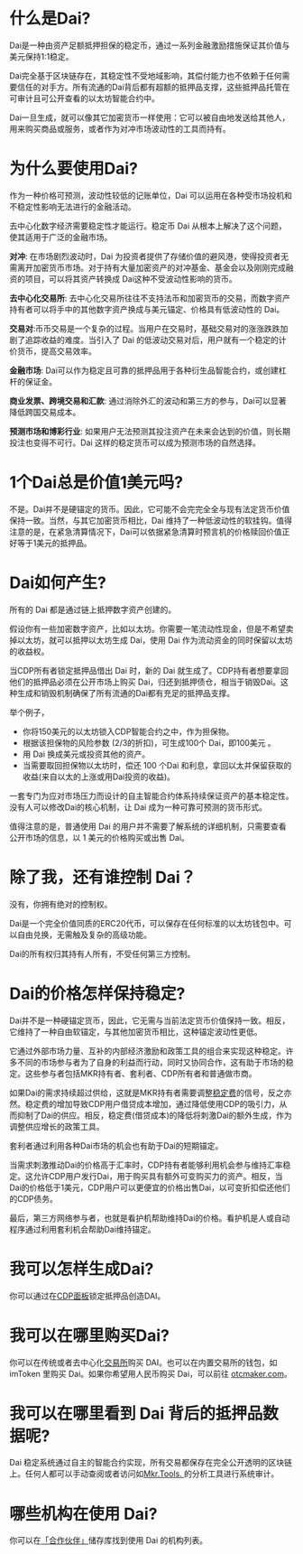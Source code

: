 # 什么是Dai?
Dai是一种由资产足额抵押担保的稳定币，通过一系列金融激励措施保证其价值与美元保持1:1稳定。

Dai完全基于区块链存在，其稳定性不受地域影响，其偿付能力也不依赖于任何需要信任的对手方。所有流通的Dai背后都有超额的抵押品支撑，这些抵押品托管在可审计且可公开查看的以太坊智能合约中。

Dai一旦生成，就可以像其它加密货币一样使用：它可以被自由地发送给其他人，用来购买商品或服务，或者作为对冲市场波动性的工具而持有。

# 为什么要使用Dai?
作为一种价格可预测，波动性较低的记账单位，Dai 可以运用在各种受市场投机和不稳定性影响无法进行的金融活动。

去中心化数字经济需要稳定性才能运行。稳定币 Dai 从根本上解决了这个问题，使其适用于广泛的金融市场。

**对冲**: 在市场剧烈波动时，Dai 为投资者提供了存储价值的避风港，使得投资者无需离开加密货币市场。对于持有大量加密资产的对冲基金、基金会以及刚刚完成融资的项目，可以将其资产转换成 Dai这种不受波动性影响的货币。

**去中心化交易所**: 去中心化交易所往往不支持法币和加密货币的交易，而数字资产持有者可以将手中的其他数字资产换成与美元锚定、价格具有低波动性的 Dai。

**交易对**:币币交易是一个复杂的过程。当用户在交易时，基础交易对的涨涨跌跌加剧了追踪收益的难度。当引入了 Dai 的低波动交易对后，用户就有一个稳定的计价货币，提高交易效率。

**金融市场**: Dai可以作为稳定且可靠的抵押品用于各种衍生品智能合约，或创建杠杆的保证金。

**商业发票、跨境交易和汇款**: 通过消除外汇的波动和第三方的参与，Dai可以显著降低跨国交易成本。

**预测市场和博彩行业**: 如果用户无法预测其投注资产在未来会达到的价值，则长期投注也变得不可行。Dai 这样的稳定货币可以成为预测市场的自然选择。

# 1个Dai总是价值1美元吗?
不是。Dai并不是硬锚定的货币。因此，它可能不会完完全全与现有法定货币价值保持一致。当然，与其它加密货币相比，Dai 维持了一种低波动性的软挂钩。值得注意的是，在紧急清算情况下，Dai可以依据紧急清算时预言机的价格赎回价值正好等于1美元的抵押品。

# Dai如何产生?
所有的 Dai 都是通过链上抵押数字资产创建的。

假设你有一些加密数字资产，比如以太坊。你需要一笔流动性现金，但是不希望卖掉以太坊，就可以抵押以太坊生成 Dai，使用 Dai 作为流动资金的同时保留以太坊的收益权。

当CDP所有者锁定抵押品借出 Dai 时，新的 Dai 就生成了。CDP持有者想要拿回他们的抵押品必须在公开市场上购买 Dai，归还到抵押债仓，相当于销毁Dai。这种生成和销毁机制确保了所有流通的Dai都有充足的抵押品支撑。

举个例子，

* 你将150美元的以太坊锁入CDP智能合约之中，作为担保物。
* 根据该担保物的风险参数 (2/3的折扣)，可生成100个 Dai，即100美元 。
* 用 Dai 换成美元或投资其他的资产。
* 当需要取回担保物以太坊时，偿还 100 个Dai 和利息，拿回以太并保留获取的收益(来自以太的上涨或用Dai投资的收益)。

一套专门为应对市场压力而设计的自主智能合约体系持续保证资产的基本稳定性。没有人可以修改Dai的核心机制，让 Dai 成为一种可靠可预测的货币形式。

值得注意的是，普通使用 Dai 的用户并不需要了解系统的详细机制，只需要查看公开市场的信息，以 1 美元的价格购买或出售 Dai。

# 除了我，还有谁控制 Dai？
没有，你拥有绝对的控制权。

Dai是一个完全价值同质的ERC20代币，可以保存在任何标准的以太坊钱包中。可以自由兑换，无需触及复杂的高级功能。

Dai的所有权归其持有人所有，不受任何第三方控制。

# Dai的价格怎样保持稳定?
Dai并不是一种硬锚定货币，因此，它无需与当前法定货币价值保持一致。相反，它维持了一种自由软锚定，与其他加密货币相比，这种锚定波动性更低。

它通过外部市场力量、互补的内部经济激励和政策工具的组合来实现这种稳定。许多不同的市场参与者为了自身的利益而行动，同时又协同合作，这有助于市场的稳定。这些参与者包括MKR持有者、套利者、CDP所有者和普通做市商。

如果Dai的需求持续超过供给，这就是MKR持有者需要调整[稳定费](./stability-fee.md)的信号，反之亦然。稳定费的增加导致CDP用户借贷成本增加，通过降低使用CDP的吸引力，从而抑制了Dai的供应。相反，稳定费(借贷成本)的降低将刺激Dai的额外生成，作为调整供应增长的政策工具。

套利者通过利用各种Dai市场的机会也有助于Dai的短期锚定。

当需求刺激推动Dai的价格高于汇率时，CDP持有者能够利用机会参与维持汇率稳定。这允许CDP用户发行Dai，用于购买具有额外可变购买力的资产。相反，当Dai的价格低于1美元，CDP用户可以更便宜的价格出售Dai，以可变折扣偿还他们的CDP债务。

最后，第三方网络参与者，也就是看护机帮助维持Dai的价格。看护机是人或自动程序通过利用套利机会帮助Dai维持锚定。

# 我可以怎样生成Dai?
你可以通过在[CDP面板](https://cdp-cn.makerdao.com/)锁定抵押品创造DAI。

# 我可以在哪里购买Dai?
你可以在传统或者去中心化[交易所](https://coinmarketcap.com/currencies/dai/#markets)购买 DAI。也可以在内置交易所的钱包，如 imToken 里购买 Dai。如果你希望用人民币购买 Dai，可以前往 [otcmaker.com](https://otcmaker.com/)。

# 我可以在哪里看到 Dai 背后的抵押品数据呢?
Dai 稳定系统通过自主的智能合约实现，所有交易都保存在完全公开透明的区块链上。任何人都可以手动查阅或者访问如[Mkr.Tools. ](https://mkr.tools/)的分析工具进行系统审计。

# 哪些机构在使用 Dai?
你可以在[「合作伙伴」](https://github.com/makerdao/awesome-makerdao#partnerships)储存库找到使用 Dai 的机构列表。